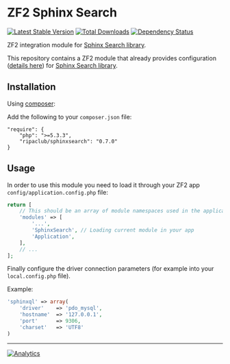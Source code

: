 ZF2 Sphinx Search
=================

[![Latest Stable Version](https://poser.pugx.org/ripaclub/zf2-sphinxsearch/v/stable.png)](https://packagist.org/packages/ripaclub/zf2-sphinxsearch) [![Total Downloads](https://poser.pugx.org/ripaclub/zf2-sphinxsearch/downloads.svg)](https://packagist.org/packages/ripaclub/zf2-sphinxsearch) [![Dependency Status](https://www.versioneye.com/user/projects/544f9e119fc4d55ca60000e0/badge.svg)](https://www.versioneye.com/user/projects/544f9e119fc4d55ca60000e0)

ZF2 integration module for [Sphinx Search library](https://github.com/ripaclub/sphinxsearch).

This repository contains a ZF2 module that already provides configuration ([details here](https://github.com/ripaclub/sphinxsearch)) for [Sphinx Search library](https://github.com/ripaclub/sphinxsearch).

Installation
------------

Using [composer](http://getcomposer.org/):

Add the following to your `composer.json` file:

    "require": {
        "php": ">=5.3.3",
        "ripaclub/sphinxsearch": "0.7.0"
    }

Usage
-----

In order to use this module you need to load it through your ZF2 app `config/application.config.php` file:

```php
return [
    // This should be an array of module namespaces used in the application.
    'modules' => [
        '...',
        'SphinxSearch', // Loading current module in your app
        'Application',
    ],
    // ...
];
```

Finally configure the driver connection parameters (for example into your `local.config.php` file).

Example:

```php
'sphinxql' => array(
	'driver'    => 'pdo_mysql',
	'hostname'  => '127.0.0.1',
	'port'      => 9306,
	'charset'   => 'UTF8'
)
```

---

[![Analytics](https://ga-beacon.appspot.com/UA-49655829-1/ripaclub/zf2-sphinxsearch)](https://github.com/igrigorik/ga-beacon)